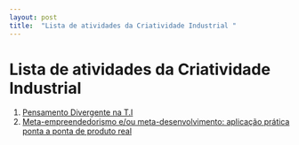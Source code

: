 ```yaml
---
layout: post
title:  "Lista de atividades da Criatividade Industrial "
---
```


# Lista de atividades da Criatividade Industrial

1. [Pensamento Divergente na T.I](1/pensamento-divergente-ti.md)
2. [Meta-empreendedorismo e/ou meta-desenvolvimento: aplicação prática ponta a ponta de produto real](2/meta-empreendedorismo-desenvolvimento-pratico.md)